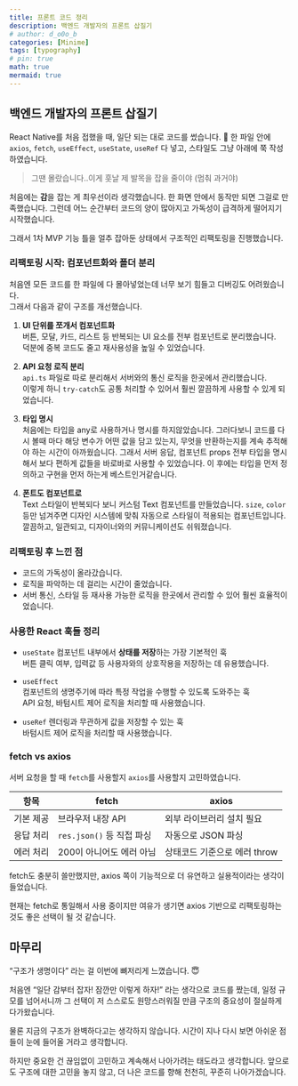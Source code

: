 ```yaml
---
title: 프론트 코드 정리
description: 백엔드 개발자의 프론트 삽질기
# author: d_o0o_b
categories: [Minime]
tags: [typography]
# pin: true
math: true
mermaid: true
---
```


## 백엔드 개발자의 프론트 삽질기

React Native를 처음 접했을 때, 일단 되는 대로 코드를 썼습니다. 🫣
한 파일 안에 `axios`, `fetch`, `useEffect`, `useState`, `useRef` 다 넣고, 스타일도 그냥 아래에 쭉 작성하였습니다.

> 그땐 몰랐습니다..이게 훗날 제 발목을 잡을 줄이야 (멈춰 과거야)

처음에는 **감**을 잡는 게 최우선이라 생각했습니다. 한 화면 안에서 동작만 되면 그걸로 만족했습니다.
그런데 어느 순간부터 코드의 양이 많아지고 가독성이 급격하게 떨어지기 시작했습니다.

그래서 1차 MVP 기능 틀을 얼추 잡아둔 상태에서 구조적인 리팩토링을 진행했습니다.


### 리팩토링 시작: 컴포넌트화와 폴더 분리

처음엔 모든 코드를 한 파일에 다 몰아넣었는데 너무 보기 힘들고 디버깅도 어려웠습니다.  
그래서 다음과 같이 구조를 개선했습니다.

1. **UI 단위를 쪼개서 컴포넌트화**  
   버튼, 모달, 카드, 리스트 등 반복되는 UI 요소를 전부 컴포넌트로 분리했습니다.  
   덕분에 중복 코드도 줄고 재사용성을 높일 수 있었습니다.

2. **API 요청 로직 분리**  
   `api.ts` 파일로 따로 분리해서 서버와의 통신 로직을 한곳에서 관리했습니다.  
   이렇게 하니 `try-catch`도 공통 처리할 수 있어서 훨씬 깔끔하게 사용할 수 있게 되었습니다.

3. **타입 명시**  
   처음에는 타입을 any로 사용하거나 명시를 하지않았습니다. 그러다보니 코드를 다시 볼때 마다 해당 변수가 어떤 값을 담고 있는지, 무엇을 반환하는지를 계속 추적해야 하는 시간이 아까웠습니다. 그래서 서버 응답, 컴포넌트 props 전부 타입을 명시해서 보다 편하게 값들을 바로바로 사용할 수 있었습니다. 이 후에는 타입을 먼저 정의하고 구현을 먼저 하는게 베스트인거같습니다. 

4. **폰트도 컴포넌트로**  
   Text 스타일이 반복되다 보니 커스텀 Text 컴포넌트를 만들었습니다. `size`, `color` 등만 넘겨주면 디자인 시스템에 맞춰 자동으로 스타일이 적용되는 컴포넌트입니다. 깔끔하고, 일관되고, 디자이너와의 커뮤니케이션도 쉬워졌습니다.



### 리팩토링 후 느낀 점

- 코드의 가독성이 올라갔습니다.
- 로직을 파악하는 데 걸리는 시간이 줄었습니다.
- 서버 통신, 스타일 등 재사용 가능한 로직을 한곳에서 관리할 수 있어 훨씬 효율적이었습니다.



### 사용한 React 훅들 정리

- `useState` 
  컴포넌트 내부에서 **상태를 저장**하는 가장 기본적인 훅  <br/>
  버튼 클릭 여부, 입력값 등 사용자와의 상호작용을 저장하는 데 유용했습니다.

- `useEffect`  
  컴포넌트의 생명주기에 따라 특정 작업을 수행할 수 있도록 도와주는 훅 <br/>
  API 요청, 바텀시트 제어 로직을 처리할 때 사용했습니다.

- `useRef` 
  렌더링과 무관하게 값을 저장할 수 있는 훅  <br/>
  바텀시트 제어 로직을 처리할 때 사용했습니다.



### fetch vs axios
서버 요청을 할 때 `fetch`를 사용할지 `axios`를 사용할지 고민하였습니다.

| 항목         | fetch                         | axios                            |
|--------------|-------------------------------|-----------------------------------|
| 기본 제공     | 브라우저 내장 API             | 외부 라이브러리 설치 필요        |
| 응답 처리     | `res.json()` 등 직접 파싱     | 자동으로 JSON 파싱               |
| 에러 처리     | 200이 아니어도 에러 아님       | 상태코드 기준으로 에러 throw     |

<!-- | 인터셉터 등 고급 기능 | ❌ (직접 구현해야 함)       | ✅ (인터셉터, 취소 토큰 등 제공) | -->

fetch도 충분히 쓸만했지만, axios 쪽이 기능적으로 더 유연하고 실용적이라는 생각이 들었습니다.

현재는 fetch로 통일해서 사용 중이지만 여유가 생기면 axios 기반으로 리팩토링하는 것도 좋은 선택이 될 것 같습니다.

## 마무리
“구조가 생명이다” 라는 걸 이번에 뼈저리게 느꼈습니다. 😇

처음엔 “일단 감부터 잡자! 잠깐만 이렇게 하자!” 라는 생각으로 코드를 짰는데, 일정 규모를 넘어서니까 그 선택이 저 스스로도 원망스러워질 만큼 구조의 중요성이 절실하게 다가왔습니다.

물론 지금의 구조가 완벽하다고는 생각하지 않습니다.
시간이 지나 다시 보면 아쉬운 점들이 눈에 들어올 거라고 생각합니다.

하지만 중요한 건 끊임없이 고민하고 계속해서 나아가려는 태도라고 생각합니다.
앞으로도 구조에 대한 고민을 놓지 않고, 더 나은 코드를 향해 천천히, 꾸준히 나아가겠습니다.
